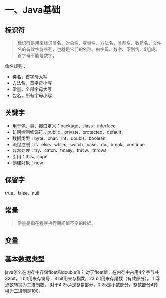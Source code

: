 # 一、Java基础
## 标识符
>标识符是用来标识类名、对象名、变量名、方法名、类型名、数组名、文件名的有效字符序列，也就是它们的名称。由字母、数字、下划线、$组成。首字母不能是数字。

命名规则：
- 类名，首字母大写
- 方法名，首字母小写
- 常量，全部字母大写
- 包名，所有字母小写

## 关键字
- 用于包、类、接口定义：package、class、interface
- 访问控制修饰符：public、private、protected、default
- 数据类型：byte、char、int、double、boolean
- 流程控制：if、else、while、switch、case、do、break、continue
- 异常处理：try、catch、finally、throw、throws
- 引用：this、supe
- 创建对象：new

## 保留字
true、false、null

## 常量
>常量是指在程序执行期间值不变的数据。
## 变量

## 基本数据类型
java怎么在内存中存储float和double值？
对于float值，在内存中占用4个字节共32bit，1 bit用来存符号，8 bit用来存指数，23 bit用来存尾数（有效部分）。
1.浮点数转换为二进制数。
对于4.25,4是整数部分，0.25是小数部分。整数部分4转换为二进制是100，
